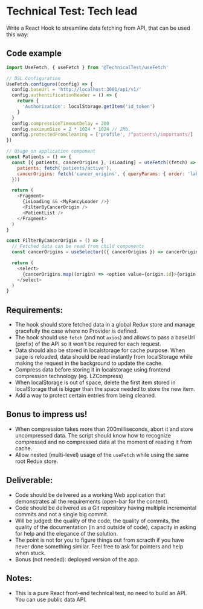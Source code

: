 # Technical Test: Tech lead

Write a React Hook to streamline data fetching from API, that can be used this way:

## Code example

```javascript
import UseFetch, { useFetch } from '@TechnicalTest/useFetch'

// DSL Configuration
UseFetch.configure((config) => {
  config.baseUrl = 'http://localhost:3001/api/v1/'
  config.authentificationHeader = () => {
    return {
      'Authorization': localStorage.getItem('id_token')
    }
  }
  config.compressionTimeoutDelay = 200
  config.maximumSize = 2 * 1024 * 1024 // 2Mb.
  config.protectedFromCleaning = ['profile', /^patients\/importants/]
})

// Usage on application component
const Patients = () => {
  const [{ patients, cancerOrigins }, isLoading] = useFetch((fetch) => ({
    patients: fetch('patients/active'),
    cancerOrigins: fetch('cancer_origins', { queryParams: { order: 'label ASC' }})
  }))

  return (
    <Fragment>
      {isLoading && <MyFancyLoader />}
      <FilterByCancerOrigin />
      <PatientList />
    </Fragment>
  )
}

const FilterByCancerOrigin = () => {
  // Fetched data can be read from child components
  const cancerOrigins = useSelector(({ cancerOrigins }) => cancerOrigins)

  return (
    <select>
      {cancerOrigins.map((origin) => <option value={origin.id}>{origin.label}</option>)}
    </select>
  )
}
```

## Requirements:

- The hook should store fetched data in a global Redux store and manage gracefully the case where no Provider is defined.
- The hook should use `fetch` (and not `axios`) and allows to pass a baseUrl (prefix) of the API so it won't be required for each request.
- Data should also be stored in localstorage for cache purpose. When page is reloaded, data should be read instantly from localStorage while making the request in the background to update the cache.
- Compress data before storing it in localstorage using frontend compression technology (eg. LZCompress)
- When localStorage is out of space, delete the first item stored in localStorage that is bigger than the space needed to store the new item.
- Add a way to protect certain entries from being cleaned.


## Bonus to impress us!

- When compression takes more than 200milliseconds, abort it and store uncompressed data. The script should know how to recognize compressed and no compressed data at the moment of reading it from cache.
- Allow nested (multi-level) usage of the `useFetch` while using the same root Redux store.


## Deliverable:

- Code should be delivered as a working Web application that demonstrates all the requirements (open-bar for the content).
- Code should be delivered as a Git repository having multiple incremental commits and not a single big commit.
- Will be judged: the quality of the code, the quality of commits, the quality of the documentation (in and outside of code), capacity in asking for help and the elegance of the solution.
- The point is not for you to figure things out from scracth if you have never done something similar. Feel free to ask for pointers and help when stuck.
- Bonus (not needed): deployed version of the app.


## Notes:

- This is a pure React front-end technical test, no need to build an API. You can use public data API.

